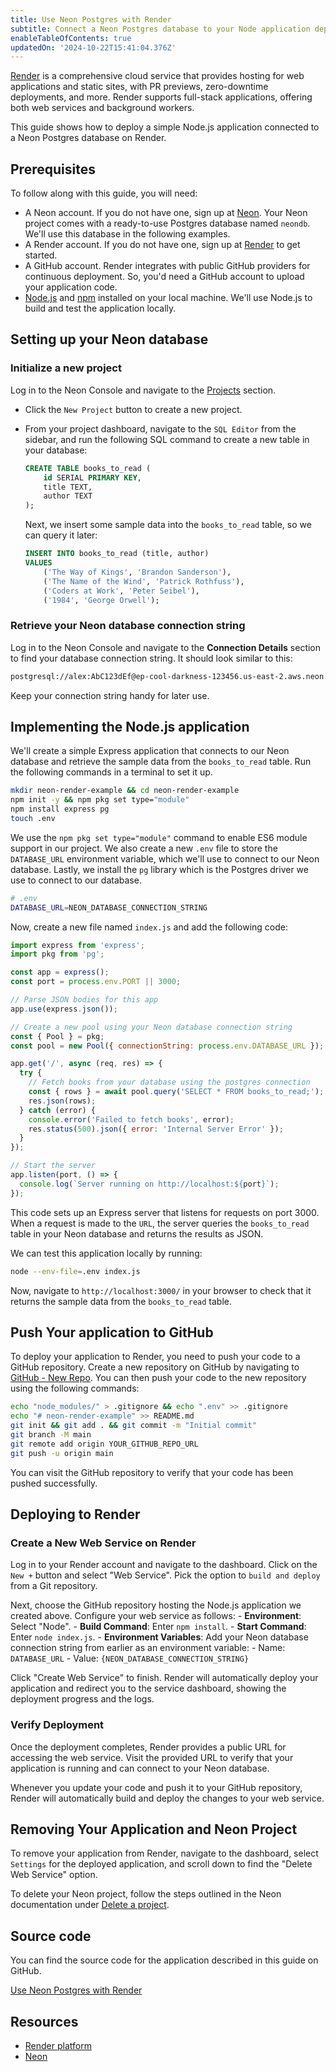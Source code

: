 ```yaml
---
title: Use Neon Postgres with Render
subtitle: Connect a Neon Postgres database to your Node application deployed with Render
enableTableOfContents: true
updatedOn: '2024-10-22T15:41:04.376Z'
---
```


[Render](https://render.com) is a comprehensive cloud service that provides hosting for web applications and static sites, with PR previews, zero-downtime deployments, and more. Render supports full-stack applications, offering both web services and background workers.

This guide shows how to deploy a simple Node.js application connected to a Neon Postgres database on Render.

## Prerequisites

To follow along with this guide, you will need:

- A Neon account. If you do not have one, sign up at [Neon](https://neon.tech). Your Neon project comes with a ready-to-use Postgres database named `neondb`. We'll use this database in the following examples.
- A Render account. If you do not have one, sign up at [Render](https://render.com) to get started.
- A GitHub account. Render integrates with public GitHub providers for continuous deployment. So, you'd need a GitHub account to upload your application code.
- [Node.js](https://nodejs.org/) and [npm](https://www.npmjs.com/) installed on your local machine. We'll use Node.js to build and test the application locally.

## Setting up your Neon database

### Initialize a new project

Log in to the Neon Console and navigate to the [Projects](https://console.neon.tech/app/projects) section.

- Click the `New Project` button to create a new project.

- From your project dashboard, navigate to the `SQL Editor` from the sidebar, and run the following SQL command to create a new table in your database:

  ```sql
  CREATE TABLE books_to_read (
      id SERIAL PRIMARY KEY,
      title TEXT,
      author TEXT
  );
  ```

  Next, we insert some sample data into the `books_to_read` table, so we can query it later:

  ```sql
  INSERT INTO books_to_read (title, author)
  VALUES
      ('The Way of Kings', 'Brandon Sanderson'),
      ('The Name of the Wind', 'Patrick Rothfuss'),
      ('Coders at Work', 'Peter Seibel'),
      ('1984', 'George Orwell');
  ```

### Retrieve your Neon database connection string

Log in to the Neon Console and navigate to the **Connection Details** section to find your database connection string. It should look similar to this:

```bash
postgresql://alex:AbC123dEf@ep-cool-darkness-123456.us-east-2.aws.neon.tech/dbname?sslmode=require
```

Keep your connection string handy for later use.

## Implementing the Node.js application

We'll create a simple Express application that connects to our Neon database and retrieve the sample data from the `books_to_read` table. Run the following commands in a terminal to set it up.

```bash
mkdir neon-render-example && cd neon-render-example
npm init -y && npm pkg set type="module"
npm install express pg
touch .env
```

We use the `npm pkg set type="module"` command to enable ES6 module support in our project. We also create a new `.env` file to store the `DATABASE_URL` environment variable, which we'll use to connect to our Neon database. Lastly, we install the `pg` library which is the Postgres driver we use to connect to our database.

```bash
# .env
DATABASE_URL=NEON_DATABASE_CONNECTION_STRING
```

Now, create a new file named `index.js` and add the following code:

```javascript
import express from 'express';
import pkg from 'pg';

const app = express();
const port = process.env.PORT || 3000;

// Parse JSON bodies for this app
app.use(express.json());

// Create a new pool using your Neon database connection string
const { Pool } = pkg;
const pool = new Pool({ connectionString: process.env.DATABASE_URL });

app.get('/', async (req, res) => {
  try {
    // Fetch books from your database using the postgres connection
    const { rows } = await pool.query('SELECT * FROM books_to_read;');
    res.json(rows);
  } catch (error) {
    console.error('Failed to fetch books', error);
    res.status(500).json({ error: 'Internal Server Error' });
  }
});

// Start the server
app.listen(port, () => {
  console.log(`Server running on http://localhost:${port}`);
});
```

This code sets up an Express server that listens for requests on port 3000. When a request is made to the `URL`, the server queries the `books_to_read` table in your Neon database and returns the results as JSON.

We can test this application locally by running:

```bash
node --env-file=.env index.js
```

Now, navigate to `http://localhost:3000/` in your browser to check that it returns the sample data from the `books_to_read` table.

## Push Your application to GitHub

To deploy your application to Render, you need to push your code to a GitHub repository. Create a new repository on GitHub by navigating to [GitHub - New Repo](https://github.com/new). You can then push your code to the new repository using the following commands:

```bash
echo "node_modules/" > .gitignore && echo ".env" >> .gitignore
echo "# neon-render-example" >> README.md
git init && git add . && git commit -m "Initial commit"
git branch -M main
git remote add origin YOUR_GITHUB_REPO_URL
git push -u origin main
```

You can visit the GitHub repository to verify that your code has been pushed successfully.

## Deploying to Render

### Create a New Web Service on Render

Log in to your Render account and navigate to the dashboard. Click on the `New +` button and select "Web Service". Pick the option to `build and deploy` from a Git repository.

Next, choose the GitHub repository hosting the Node.js application we created above. Configure your web service as follows: - **Environment**: Select "Node". - **Build Command**: Enter `npm install`. - **Start Command**: Enter `node index.js`. - **Environment Variables**: Add your Neon database connection string from earlier as an environment variable: - Name: `DATABASE_URL` - Value: `{NEON_DATABASE_CONNECTION_STRING}`

Click "Create Web Service" to finish. Render will automatically deploy your application and redirect you to the service dashboard, showing the deployment progress and the logs.

### Verify Deployment

Once the deployment completes, Render provides a public URL for accessing the web service. Visit the provided URL to verify that your application is running and can connect to your Neon database.

Whenever you update your code and push it to your GitHub repository, Render will automatically build and deploy the changes to your web service.

## Removing Your Application and Neon Project

To remove your application from Render, navigate to the dashboard, select `Settings` for the deployed application, and scroll down to find the "Delete Web Service" option.

To delete your Neon project, follow the steps outlined in the Neon documentation under [Delete a project](/docs/manage/projects#delete-a-project).

## Source code

You can find the source code for the application described in this guide on GitHub.

<DetailIconCards>
<a href="https://github.com/neondatabase/examples/tree/main/deploy-with-render" description="Connect a Neon Postgres database to your Node application deployed with Render" icon="github">Use Neon Postgres with Render</a>
</DetailIconCards>

## Resources

- [Render platform](https://render.com/)
- [Neon](https://neon.tech)

<NeedHelp/>
